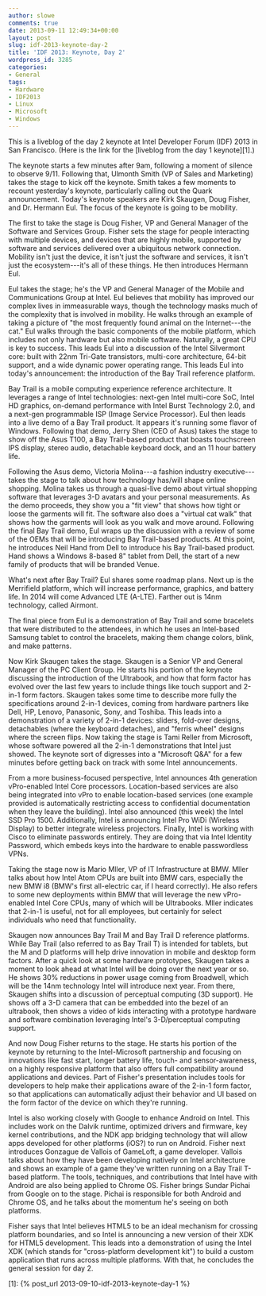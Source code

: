 ```yaml
---
author: slowe
comments: true
date: 2013-09-11 12:49:34+00:00
layout: post
slug: idf-2013-keynote-day-2
title: 'IDF 2013: Keynote, Day 2'
wordpress_id: 3285
categories:
- General
tags:
- Hardware
- IDF2013
- Linux
- Microsoft
- Windows
---
```


This is a liveblog of the day 2 keynote at Intel Developer Forum (IDF) 2013 in San Francisco. (Here is the link for the [liveblog from the day 1 keynote][1].)

The keynote starts a few minutes after 9am, following a moment of silence to observe 9/11. Following that, Ulmonth Smith (VP of Sales and Marketing) takes the stage to kick off the keynote. Smith takes a few moments to recount yesterday's keynote, particularly calling out the Quark announcement. Today's keynote speakers are Kirk Skaugen, Doug Fisher, and Dr. Hermann Eul. The focus of the keynote is going to be mobility.

The first to take the stage is Doug Fisher, VP and General Manager of the Software and Services Group. Fisher sets the stage for people interacting with multiple devices, and devices that are highly mobile, supported by software and services delivered over a ubiquitous network connection. Mobility isn't just the device, it isn't just the software and services, it isn't just the ecosystem---it's all of these things. He then introduces Hermann Eul.

Eul takes the stage; he's the VP and General Manager of the Mobile and Communications Group at Intel. Eul believes that mobility has improved our complex lives in immeasurable ways, though the technology masks much of the complexity that is involved in mobility. He walks through an example of taking a picture of "the most frequently found animal on the Internet---the cat." Eul walks through the basic components of the mobile platform, which includes not only hardware but also mobile software. Naturally, a great CPU is key to success. This leads Eul into a discussion of the Intel Silvermont core: built with 22nm Tri-Gate transistors, multi-core architecture, 64-bit support, and a wide dynamic power operating range. This leads Eul into today's announcement: the introduction of the Bay Trail reference platform.

Bay Trail is a mobile computing experience reference architecture. It leverages a range of Intel technologies: next-gen Intel multi-core SoC, Intel HD graphics, on-demand performance with Intel Burst Technology 2.0, and a next-gen programmable ISP (Image Service Processor). Eul then leads into a live demo of a Bay Trail product. It appears it's running some flavor of Windows. Following that demo, Jerry Shen (CEO of Asus) takes the stage to show off the Asus T100, a Bay Trail-based product that boasts touchscreen IPS display, stereo audio, detachable keyboard dock, and an 11 hour battery life.

Following the Asus demo, Victoria Molina---a fashion industry executive---takes the stage to talk about how technology has/will shape online shopping. Molina takes us through a quasi-live demo about virtual shopping software that leverages 3-D avatars and your personal measurements. As the demo proceeds, they show you a "fit view" that shows how tight or loose the garments will fit. The software also does a "virtual cat walk" that shows how the garments will look as you walk and move around. Following the final Bay Trail demo, Eul wraps up the discussion with a review of some of the OEMs that will be introducing Bay Trail-based products. At this point, he introduces Neil Hand from Dell to introduce his Bay Trail-based product. Hand shows a Windows 8-based 8" tablet from Dell, the start of a new family of products that will be branded Venue.

What's next after Bay Trail? Eul shares some roadmap plans. Next up is the Merrifield platform, which will increase performance, graphics, and battery life. In 2014 will come Advanced LTE (A-LTE). Farther out is 14nm technology, called Airmont.

The final piece from Eul is a demonstration of Bay Trail and some bracelets that were distributed to the attendees, in which he uses an Intel-based Samsung tablet to control the bracelets, making them change colors, blink, and make patterns.

Now Kirk Skaugen takes the stage. Skaugen is a Senior VP and General Manager of the PC Client Group. He starts his portion of the keynote discussing the introduction of the Ultrabook, and how that form factor has evolved over the last few years to include things like touch support and 2-in-1 form factors. Skaugen takes some time to describe more fully the specifications around 2-in-1 devices, coming from hardware partners like Dell, HP, Lenovo, Panasonic, Sony, and Toshiba. This leads into a demonstration of a variety of 2-in-1 devices: sliders, fold-over designs, detachables (where the keyboard detaches), and "ferris wheel" designs where the screen flips. Now taking the stage is Tami Reller from Microsoft, whose software powered all the 2-in-1 demonstrations that Intel just showed. The keynote sort of digresses into a "Microsoft Q&A" for a few minutes before getting back on track with some Intel announcements.

From a more business-focused perspective, Intel announces 4th generation vPro-enabled Intel Core processors. Location-based services are also being integrated into vPro to enable location-based services (one example provided is automatically restricting access to confidential documentation when they leave the building). Intel also announced (this week) the Intel SSD Pro 1500. Additionally, Intel is announcing Intel Pro WiDi (Wireless Display) to better integrate wireless projectors. Finally, Intel is working with Cisco to eliminate passwords entirely. They are doing that via Intel Identity Password, which embeds keys into the hardware to enable passwordless VPNs.

Taking the stage now is Mario Mller, VP of IT Infrastructure at BMW. Mller talks about how Intel Atom CPUs are built into BMW cars, especially the new BMW i8 (BMW's first all-electric car, if I heard correctly). He also refers to some new deployments within BMW that will leverage the new vPro-enabled Intel Core CPUs, many of which will be Ultrabooks. Mller indicates that 2-in-1 is useful, not for all employees, but certainly for select individuals who need that functionality.

Skaugen now announces Bay Trail M and Bay Trail D reference platforms. While Bay Trail (also referred to as Bay Trail T) is intended for tablets, but the M and D platforms will help drive innovation in mobile and desktop form factors. After a quick look at some hardware prototypes, Skaugen takes a moment to look ahead at what Intel will be doing over the next year or so. He shows 30% reductions in power usage coming from Broadwell, which will be the 14nm technology Intel will introduce next year. From there, Skaugen shifts into a discussion of perceptual computing (3D support). He shows off a 3-D camera that can be embedded into the bezel of an ultrabook, then shows a video of kids interacting with a prototype hardware and software combination leveraging Intel's 3-D/perceptual computing support.

And now Doug Fisher returns to the stage. He starts his portion of the keynote by returning to the Intel-Microsoft partnership and focusing on innovations like fast start, longer battery life, touch- and sensor-awareness, on a highly responsive platform that also offers full compatibility around applications and devices. Part of Fisher's presentation includes tools for developers to help make their applications aware of the 2-in-1 form factor, so that applications can automatically adjust their behavior and UI based on the form factor of the device on which they're running.

Intel is also working closely with Google to enhance Android on Intel. This includes work on the Dalvik runtime, optimized drivers and firmware, key kernel contributions, and the NDK app bridging technology that will allow apps developed for other platforms (iOS?) to run on Android. Fisher next introduces Gonzague de Vallois of GameLoft, a game developer. Vallois talks about how they have been developing natively on Intel architecture and shows an example of a game they've written running on a Bay Trail T-based platform. The tools, techniques, and contributions that Intel have with Android are also being applied to Chrome OS. Fisher brings Sundar Pichai from Google on to the stage. Pichai is responsible for both Android and Chrome OS, and he talks about the momentum he's seeing on both platforms.

Fisher says that Intel believes HTML5 to be an ideal mechanism for crossing platform boundaries, and so Intel is announcing a new version of their XDK for HTML5 development. This leads into a demonstration of using the Intel XDK (which stands for "cross-platform development kit") to build a custom application that runs across multiple platforms. With that, he concludes the general session for day 2.

[1]: {% post_url 2013-09-10-idf-2013-keynote-day-1 %}
